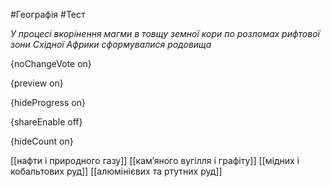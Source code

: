 #Географія #Тест

*У процесі вкорінення магми в товщу земної кори по розломах рифтової зони Східної Африки сформувалися родовища*

{noChangeVote on}

{preview on}

{hideProgress on}

{shareEnable off}

{hideCount on}

[[нафти і природного газу]]
[[кам’яного вугілля і графіту]]
[[мідних і кобальтових руд]]
[[алюмінієвих та ртутних руд]]
